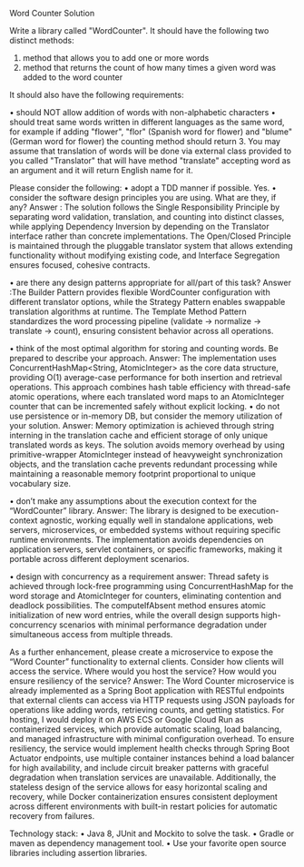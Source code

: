 Word Counter Solution


Write a library called "WordCounter".  It should have the following two distinct methods:
1.	method that allows you to add one or more words
2.	method that returns the count of how many times a given word was added to the word counter

It should also have the following requirements:

•	should NOT allow addition of words with non-alphabetic characters
•	should treat same words written in different languages as the same word, for example if
adding "flower", "flor" (Spanish word for flower) and "blume" (German word for flower) the counting method should return 3.  You may assume that translation of words will be done via external class provided to you called "Translator" that will have method "translate" accepting word as an argument and it will return English name for it.

Please consider the following:
•	adopt a TDD manner if possible. Yes.
•	consider the software design principles you are using.  What are they, if any?
Answer : The solution follows the Single Responsibility Principle by separating word validation, translation, and counting into distinct classes, while applying Dependency Inversion by depending on the Translator interface rather than concrete implementations. The Open/Closed Principle is maintained through the pluggable translator system that allows extending functionality without modifying existing code, and Interface Segregation ensures focused, cohesive contracts.

•	are there any design patterns appropriate for all/part of this task?
Answer :The Builder Pattern provides flexible WordCounter configuration with different translator options, while the Strategy Pattern enables swappable translation algorithms at runtime. The Template Method Pattern standardizes the word processing pipeline (validate → normalize → translate → count), ensuring consistent behavior across all operations.

•	think of the most optimal algorithm for storing and counting words.  Be prepared to describe your approach.
Answer: The implementation uses ConcurrentHashMap<String, AtomicInteger> as the core data structure, providing O(1) average-case performance for both insertion and retrieval operations. This approach combines hash table efficiency with thread-safe atomic operations, where each translated word maps to an AtomicInteger counter that can be incremented safely without explicit locking.
•	do not use persistence or in-memory DB, but consider the memory utilization of your solution.
Answer: Memory optimization is achieved through string interning in the translation cache and efficient storage of only unique translated words as keys. The solution avoids memory overhead by using primitive-wrapper AtomicInteger instead of heavyweight synchronization objects, and the translation cache prevents redundant processing while maintaining a reasonable memory footprint proportional to unique vocabulary size.

•	don’t make any assumptions about the execution context for the “WordCounter” library.
Answer: The library is designed to be execution-context agnostic, working equally well in standalone applications, web servers, microservices, or embedded systems without requiring specific runtime environments. The implementation avoids dependencies on application servers, servlet containers, or specific frameworks, making it portable across different deployment scenarios.

•	design with concurrency as a requirement
answer: Thread safety is achieved through lock-free programming using ConcurrentHashMap for the word storage and AtomicInteger for counters, eliminating contention and deadlock possibilities. The computeIfAbsent method ensures atomic initialization of new word entries, while the overall design supports high-concurrency scenarios with minimal performance degradation under simultaneous access from multiple threads.

As a further enhancement, please create a microservice to expose the “Word Counter” functionality to external clients.  Consider how clients will access the service.  Where would you host the service?   How would you ensure resiliency of the service?
Answer: The Word Counter microservice is already implemented as a Spring Boot application with RESTful endpoints that external clients can access via HTTP requests using JSON payloads for operations like adding words, retrieving counts, and getting statistics. For hosting, I would deploy it on AWS ECS or Google Cloud Run as containerized services, which provide automatic scaling, load balancing, and managed infrastructure with minimal configuration overhead. To ensure resiliency, the service would implement health checks through Spring Boot Actuator endpoints, use multiple container instances behind a load balancer for high availability, and include circuit breaker patterns with graceful degradation when translation services are unavailable. Additionally, the stateless design of the service allows for easy horizontal scaling and recovery, while Docker containerization ensures consistent deployment across different environments with built-in restart policies for automatic recovery from failures.

Technology stack:
•	Java 8, JUnit and Mockito to solve the task.
•	Gradle or maven as dependency management tool.
•	Use your favorite open source libraries including assertion libraries.
